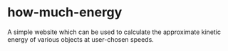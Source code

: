 # how-much-energy
A simple website which can be used to calculate the approximate kinetic energy of various objects at user-chosen speeds.
